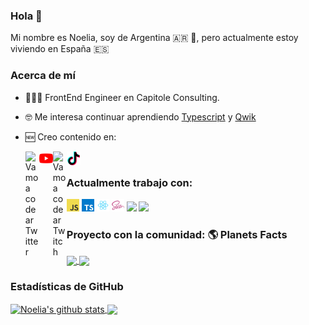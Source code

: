 ### Hola 👋

Mi nombre es Noelia, soy de Argentina 🇦🇷 🩵, pero actualmente estoy viviendo en España 🇪🇸


### Acerca de mí

- 👩🏻‍💻 FrontEnd Engineer en Capitole Consulting. 

- 🤓 Me interesa continuar aprendiendo [Typescript](https://www.typescriptlang.org/) y [Qwik](https://qwik.builder.io/) 

- 🆕 Creo contenido en:
 
  <a href="https://twitter.com/vamoacodear"><img align="left" alt="Vamo a codear Twitter" width="22px" src="https://icongr.am/fontawesome/twitter.svg?size=128&color=6fadd6" /></a>
  <a href="https://youtube.com/@vamoacodear?sub_confirmation=1"><img align="left" alt="Vamo a codear YouTube" width="22px" src="https://raw.githubusercontent.com/github/explore/d744245de144b89f3e3462949e08bfc91eda7fcf/topics/youtube/youtube.png" /></a> <a href="https://twitch.tv/vamoacodear">
<img align="left" alt="Vamo a codear Twitch" width="22px" src="https://icongr.am/fontawesome/twitch.svg?size=128&color=a970ff" /></a>
<a href="https://tiktok.com/@vamoacodear"><img align="left" alt="Vamo a codear TikTok" width="22px" src="https://raw.githubusercontent.com/github/explore/14a518abd710177a13d8c22077cfcd98506dd756/topics/tiktok/tiktok.png" /></a>

<br />

### Actualmente trabajo con:
<code><img height="20" src="https://raw.githubusercontent.com/github/explore/80688e429a7d4ef2fca1e82350fe8e3517d3494d/topics/javascript/javascript.png"></code>
<code><img height="20" src="https://raw.githubusercontent.com/github/explore/80688e429a7d4ef2fca1e82350fe8e3517d3494d/topics/typescript/typescript.png"></code>
<code><img height="20" src="https://raw.githubusercontent.com/github/explore/80688e429a7d4ef2fca1e82350fe8e3517d3494d/topics/react/react.png"></code>
<code><img height="20" src="https://raw.githubusercontent.com/github/explore/80688e429a7d4ef2fca1e82350fe8e3517d3494d/topics/sass/sass.png"></code>
<code><img height="20" src="https://avatars.githubusercontent.com/u/65625612?s=200&v=4"></code>
<code><img height="20" src="https://avatars.githubusercontent.com/u/49996085?s=200&v=4"></code>

### Proyecto con la comunidad: 🌎 Planets Facts 

<a href="https://github.com/nsdonato/vamosacodearplanetas">
  <img align="center" src="https://github-readme-stats-nsdonato.vercel.app/api/pin/?username=nsdonato&repo=vamosacodearplanetas&theme=buefy" />
</a>
<a href="https://github.com/nsdonato/planetas_api">
  <img align="center" src="https://github-readme-stats-nsdonato.vercel.app/api/pin/?username=nsdonato&repo=planetas_api&theme=buefy" />
</a> 


### Estadísticas de GitHub

<a href="https://github.com/nsdonato">
 <img align="center" src="https://github-readme-stats-nsdonato.vercel.app/api?username=nsdonato&show_icons=true&include_all_commits=true&theme=buefy&hide_border=true" alt="Noelia's github stats" />
</a>  
<a href="https://github.com/nsdonato/vamosacodearplanetas">
 <img align="center" src="https://github-readme-stats-nsdonato.vercel.app/api/top-langs/?username=nsdonato&layout=compact&theme=buefy&hide_border=true" />
</a> 

<!-- ### 🆕 Proyecto Invoices (En proceso)

<a href="https://github.com/nsdonato/front-invoices">
  <img align="center" src="https://github-readme-stats-nsdonato.vercel.app/api/pin/?username=nsdonato&repo=front-invoices&theme=buefy" />
</a>
<a href="https://github.com/nsdonato/back-invoices">
  <img align="center" src="https://github-readme-stats-nsdonato.vercel.app/api/pin/?username=nsdonato&repo=back-invoices&theme=buefy" />
</a> -->

<!-- links to your social media accounts

[1]: https://github.com/nsdonato
[2]: https://www.linkedin.com/in/nsdonato/  -->

<!-- Resources -->
<!-- Icons: https://simpleicons.org/ -->
<!-- GitHub Stats: https://github.com/anuraghazra/github-readme-stats -->
<!-- Emojis: https://emojipedia.org/emoji/ -->
<!-- HTML Emojis: https://www.fileformat.info/index.htm -->
<!-- Shields: https://shields.io/ -->
<!-- Awesome GitHub Profile README: https://github.com/abhisheknaiidu/awesome-github-profile-readme -->

